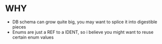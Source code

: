 # WHY
* DB schema can grow quite big, you may want to splice it into digestible pieces
* Enums are just a REF to a IDENT, so i believe you might want to reuse certain enum values
